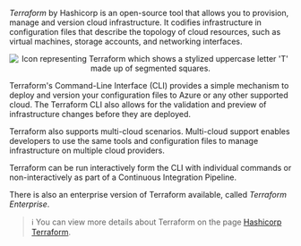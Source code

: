 *Terraform* by Hashicorp is an open-source tool that allows you to provision, manage and version cloud infrastructure. It codifies infrastructure in configuration files that describe the topology of cloud resources, such as virtual machines, storage accounts, and networking interfaces.

<p style="text-align:center;"><img src="../Linked_Image_Files/terraformicon.png" alt="Icon representing Terraform which shows a stylized uppercase letter 'T' made up of segmented squares."></p>

Terraform's Command-Line Interface (CLI) provides a simple mechanism to deploy and version your configuration files to Azure or any other supported cloud. The Terraform CLI also allows for the validation and preview of infrastructure changes before they are deployed.

Terraform also supports multi-cloud scenarios. Multi-cloud support enables developers to use the same tools and configuration files to manage infrastructure on multiple cloud providers.

Terraform can be run interactively form the CLI with individual commands or non-interactively as part of a Continuous Integration Pipeline.

There is also an enterprise version of Terraform available, called *Terraform Enterprise*.

> :information_source: You can view more details about Terraform on the page [Hashicorp Terraform](https://www.terraform.io/).
